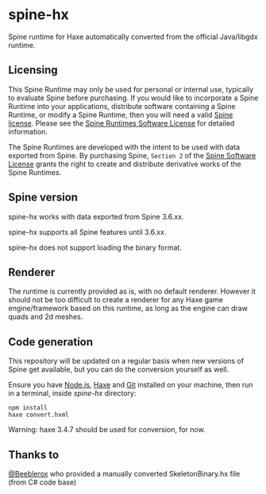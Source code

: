 # spine-hx

Spine runtime for Haxe automatically converted from the official Java/libgdx runtime.

## Licensing

This Spine Runtime may only be used for personal or internal use, typically to evaluate Spine before purchasing. If you would like to incorporate a Spine Runtime into your applications, distribute software containing a Spine Runtime, or modify a Spine Runtime, then you will need a valid [Spine license](https://esotericsoftware.com/spine-purchase). Please see the [Spine Runtimes Software License](https://github.com/EsotericSoftware/spine-runtimes/blob/master/LICENSE) for detailed information.

The Spine Runtimes are developed with the intent to be used with data exported from Spine. By purchasing Spine, `Section 2` of the [Spine Software License](https://esotericsoftware.com/files/license.txt) grants the right to create and distribute derivative works of the Spine Runtimes.

## Spine version

spine-hx works with data exported from Spine 3.6.xx.

spine-hx supports all Spine features until 3.6.xx.

spine-hx does not support loading the binary format.

## Renderer

The runtime is currently provided as is, with no default renderer.
However it should not be too difficult to create a renderer for any Haxe game engine/framework based on this runtime, as long as the engine can draw quads and 2d meshes.

## Code generation

This repository will be updated on a regular basis when new versions of Spine get available, but you can do the conversion yourself as well.

Ensure you have [Node.js](https://nodejs.org), [Haxe](https://haxe.org/) and [Git](https://git-scm.com/) installed on your machine, then run in a terminal, inside _spine-hx_ directory:

```
npm install
haxe convert.hxml
```

Warning: haxe 3.4.7 should be used for conversion, for now.

## Thanks to

[@Beeblerox](https://github.com/Beeblerox) who provided a manually converted SkeletonBinary.hx file (from C# code base)

